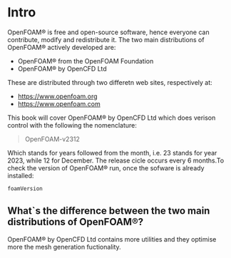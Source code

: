 # Intro

OpenFOAM® is free and open-source software, hence everyone can contribute, modify and redistribute it.
The two main distributions of OpenFOAM® actively developed are:
- OpenFOAM® from the OpenFOAM Foundation
- OpenFOAM® by OpenCFD Ltd

These are distributed through two differetn web sites, respectively at:
- https://www.openfoam.org
- https://www.openfoam.com

This book will cover OpenFOAM® by OpenCFD Ltd which does verison control with the following the nomenclature:

> OpenFOAM-v2312

Which stands for years followed from the month, i.e. 23 stands for year 2023, while 12 for December. The release cicle occurs 
every 6 months.To check the version of OpenFOAM® run, once the sofware is already installed:

```sh
foamVersion
```

## What`s the difference between the two main distributions of OpenFOAM®?
OpenFOAM® by OpenCFD Ltd contains more utilities and they optimise more the mesh generation fuctionality.

<!--  Script to show the footer   -->
<html>
<script
    src="https://code.jquery.com/jquery-3.3.1.js"
    integrity="sha256-2Kok7MbOyxpgUVvAk/HJ2jigOSYS2auK4Pfzbm7uH60="
    crossorigin="anonymous">
</script>
<script>
$(function(){
  $("#footer").load("../footers/footer_first_level_depth.html");
});
</script>
<body>
<div id="footer"></div>
</body>
</html>
